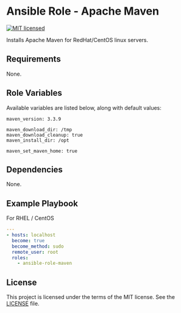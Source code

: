 # Ansible Role - Apache Maven

[![MIT licensed](https://img.shields.io/badge/license-MIT-blue.svg)](https://raw.githubusercontent.com/wolffaxn/ansible-role-maven/master/LICENSE)

Installs Apache Maven for RedHat/CentOS linux servers.

## Requirements

None.

## Role Variables

Available variables are listed below, along with default values:

    maven_version: 3.3.9

    maven_download_dir: /tmp
    maven_download_cleanup: true
    maven_install_dir: /opt

    maven_set_maven_home: true

## Dependencies

None.

## Example Playbook

For RHEL / CentOS

```yaml
---
- hosts: localhost
  become: true
  become_method: sudo
  remote_user: root
  roles:
    - ansible-role-maven
```
## License

This project is licensed under the terms of the MIT license. See the [LICENSE](LICENSE) file.
